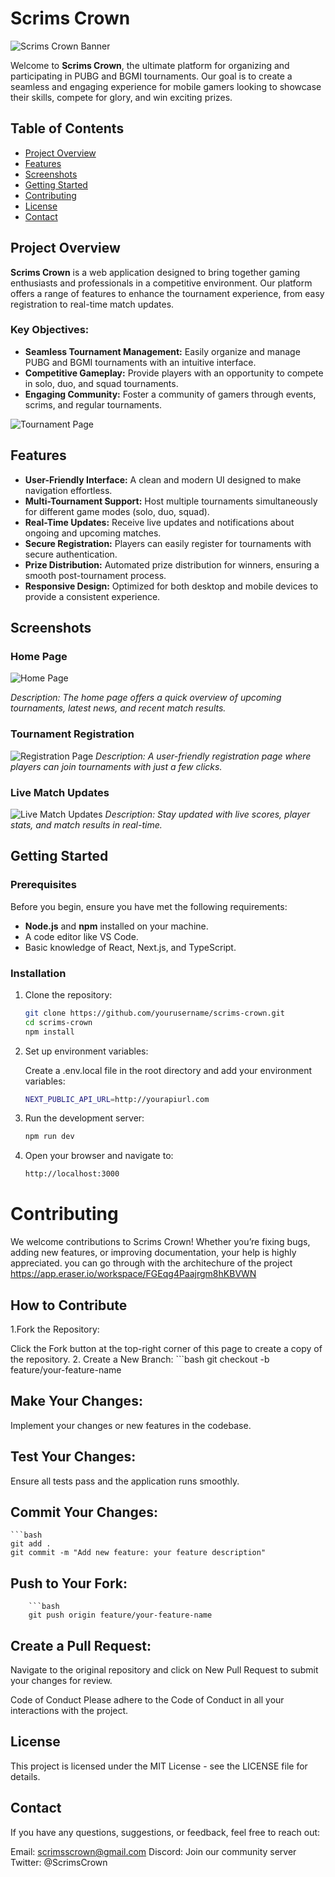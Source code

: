 # Scrims Crown

![Scrims Crown Banner](https://utfs.io/f/7ce77f8d-7130-45f6-a447-29a2b5f9dc2b-bdwyaz.png) <!-- Replace with your actual image path -->

Welcome to **Scrims Crown**, the ultimate platform for organizing and participating in PUBG and BGMI tournaments. Our goal is to create a seamless and engaging experience for mobile gamers looking to showcase their skills, compete for glory, and win exciting prizes.

## Table of Contents
- [Project Overview](#project-overview)
- [Features](#features)
- [Screenshots](#screenshots)
- [Getting Started](#getting-started)
- [Contributing](#contributing)
- [License](#license)
- [Contact](#contact)

## Project Overview

**Scrims Crown** is a web application designed to bring together gaming enthusiasts and professionals in a competitive environment. Our platform offers a range of features to enhance the tournament experience, from easy registration to real-time match updates.

### Key Objectives:
- **Seamless Tournament Management:** Easily organize and manage PUBG and BGMI tournaments with an intuitive interface.
- **Competitive Gameplay:** Provide players with an opportunity to compete in solo, duo, and squad tournaments.
- **Engaging Community:** Foster a community of gamers through events, scrims, and regular tournaments.

![Tournament Page](./public/images/tournament-page.png) <!-- Replace with your actual image path -->

## Features

- **User-Friendly Interface:** A clean and modern UI designed to make navigation effortless.
- **Multi-Tournament Support:** Host multiple tournaments simultaneously for different game modes (solo, duo, squad).
- **Real-Time Updates:** Receive live updates and notifications about ongoing and upcoming matches.
- **Secure Registration:** Players can easily register for tournaments with secure authentication.
- **Prize Distribution:** Automated prize distribution for winners, ensuring a smooth post-tournament process.
- **Responsive Design:** Optimized for both desktop and mobile devices to provide a consistent experience.

## Screenshots

### Home Page
![Home Page](https://utfs.io/f/7ce77f8d-7130-45f6-a447-29a2b5f9dc2b-bdwyaz.png) <!-- Replace with your actual image path -->


*Description: The home page offers a quick overview of upcoming tournaments, latest news, and recent match results.*

### Tournament Registration
![Registration Page](https://utfs.io/f/ca4b4fb4-2f12-4d1b-8bed-c4544b33016e-bdwtuz.png) <!-- Replace with your actual image path -->
*Description: A user-friendly registration page where players can join tournaments with just a few clicks.*

### Live Match Updates
![Live Match Updates](https://utfs.io/f/fdf0a70a-9a6f-445e-af5c-748fd1a93981-3b.webp) <!-- Replace with your actual image path -->
*Description: Stay updated with live scores, player stats, and match results in real-time.*

## Getting Started

### Prerequisites

Before you begin, ensure you have met the following requirements:
- **Node.js** and **npm** installed on your machine.
- A code editor like VS Code.
- Basic knowledge of React, Next.js, and TypeScript.

### Installation

1. Clone the repository:

   ```bash
   git clone https://github.com/yourusername/scrims-crown.git
   cd scrims-crown
   npm install
2. Set up environment variables:

    Create a .env.local file in the root directory and add your environment variables:
    ```bash
    NEXT_PUBLIC_API_URL=http://yourapiurl.com

3. Run the development server: 

   ```bash
   npm run dev

4. Open your browser and navigate to:   
    ```bash
    http://localhost:3000

# Contributing
We welcome contributions to Scrims Crown! Whether you’re fixing bugs, adding new features, or improving documentation, your help is highly appreciated.
you can go through with the architechure of the project 
https://app.eraser.io/workspace/FGEqg4Paajrgm8hKBVWN

## How to Contribute
1.Fork the Repository:

Click the Fork button at the top-right corner of this page to create a copy of the repository.
2. Create a New Branch:
    ```bash
    git checkout -b feature/your-feature-name

## Make Your Changes:

Implement your changes or new features in the codebase.

## Test Your Changes:

Ensure all tests pass and the application runs smoothly.

## Commit Your Changes:
    ```bash
    git add .
    git commit -m "Add new feature: your feature description"

## Push to Your Fork:
        ```bash
        git push origin feature/your-feature-name

## Create a Pull Request:

Navigate to the original repository and click on New Pull Request to submit your changes for review.

Code of Conduct
Please adhere to the Code of Conduct in all your interactions with the project.

## License
This project is licensed under the MIT License - see the LICENSE file for details.

## Contact
If you have any questions, suggestions, or feedback, feel free to reach out:

Email: scrimsscrown@gmail.com
Discord: Join our community server
Twitter: @ScrimsCrown